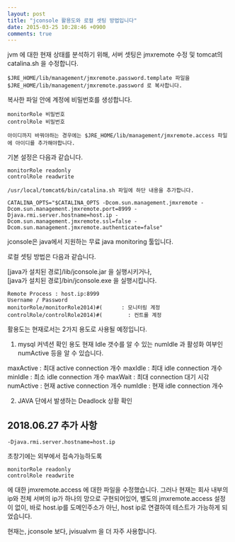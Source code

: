 ```yaml
---
layout: post
title: "jconsole 활용도와 로컬 셋팅 방법입니다"
date: 2015-03-25 10:28:46 +0900
comments: true
---
```


jvm 에 대한 현재 상태를 분석하기 위해,
서버 셋팅은 jmxremote 수정 및 tomcat의 catalina.sh 을 수정합니다.

```
$JRE_HOME/lib/management/jmxremote.password.template 파일을 $JRE_HOME/lib/management/jmxremote.password 로 복사합니다.
```

복사한 파일 안에 계정에 비밀번호를 생성합니다.

```
monitorRole 비밀번호
controlRole 비밀번호
```

```
아이디까지 바꿔야하는 경우에는 $JRE_HOME/lib/management/jmxremote.access 파일에 아이디를 추가해야합니다.
```

기본 설정은 다음과 같습니다.

```
monitorRole readonly
controlRole readwrite
```

```
/usr/local/tomcat6/bin/catalina.sh 파일에 하단 내용을 추가합니다.
```

```
CATALINA_OPTS="$CATALINA_OPTS -Dcom.sun.management.jmxremote -Dcom.sun.management.jmxremote.port=8999 -Djava.rmi.server.hostname=host.ip -Dcom.sun.management.jmxremote.ssl=false -Dcom.sun.management.jmxremote.authenticate=false"
```

jconsole은 java에서 지원하는 무료 java monitoring 툴입니다.

로컬 셋팅 방법은 다음과 같습니다.

[java가 설치된 경로]/lib/jconsole.jar 을 실행시키거나,   
[java가 설치된 경로]/bin/jconsole.exe 을 실행시킵니다.

```
Remote Process : host.ip:8999
Username / Password
monitorRole/monitorRole2014)#(      : 모니터링 계정
controlRole/controlRole2014)#(        : 컨트롤 계정
```


활용도는 현재로서는 2가지 용도로 사용될 예정입니다.

1. mysql 커넥션 확인 용도
현재 Idle 갯수를 알 수 있는 numIdle 과 활성화 여부인 numActive 등을 알 수 있습니다.

maxActive : 최대 active connection 개수
maxIdle : 최대 idle connection 개수
minIdle : 최소 idle connection 개수
maxWait : 최대 connection 대기 시갂
numActive : 현재 active connection 개수
numIdle : 현재 idle connection 개수


2. JAVA 단에서 발생하는 Deadlock 상황 확인


2018.06.27 추가 사항
---

```
-Djava.rmi.server.hostname=host.ip
```

초창기에는 외부에서 접속가능하도록

```
monitorRole readonly
controlRole readwrite
```
에 대한 jmxremote.access 에 대한 파일을 수정했습니다.
그러나 현재는 회사 내부의 ip와 전체 서버의 ip가 하나의 망으로 구현되어있어, 별도의 jmxremote.access 설정이 없이, 바로 host.ip를 도메인주소가 아닌,
host ip로 연결하여 테스트가 가능하게 되었습니다.

현재는, jconsole 보다, jvisualvm 을 더 자주 사용합니다.
